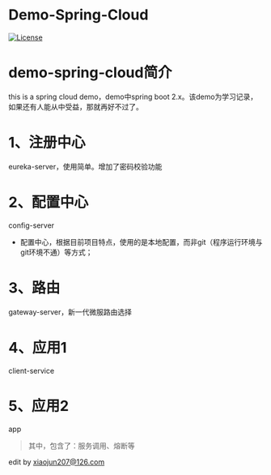 # Demo-Spring-Cloud

[![License](https://img.shields.io/badge/License-Apache%202.0-blue.svg)](https://opensource.org/licenses/Apache-2.0)

# demo-spring-cloud简介
this is a spring cloud demo，demo中spring boot 2.x。该demo为学习记录，如果还有人能从中受益，那就再好不过了。

# 1、注册中心
eureka-server，使用简单。增加了密码校验功能

# 2、配置中心
config-server

* 配置中心，根据目前项目特点，使用的是本地配置，而非git（程序运行环境与git环境不通）等方式；

# 3、路由
gateway-server，新一代微服路由选择

# 4、应用1
client-service

# 5、应用2
app

>其中，包含了：服务调用、熔断等


edit by xiaojun207@126.com
